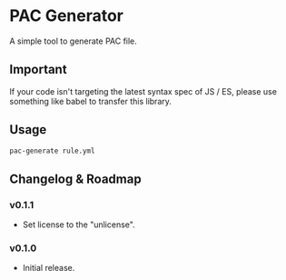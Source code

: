 PAC Generator
=====================================================

A simple tool to generate PAC file.

Important
---------

If your code isn't targeting the latest syntax spec of JS / ES,
please use something like babel to transfer this library.

Usage
-----

```bash
pac-generate rule.yml
```

Changelog & Roadmap
-------------------

### v0.1.1

* Set license to the "unlicense".

### v0.1.0

* Initial release.
